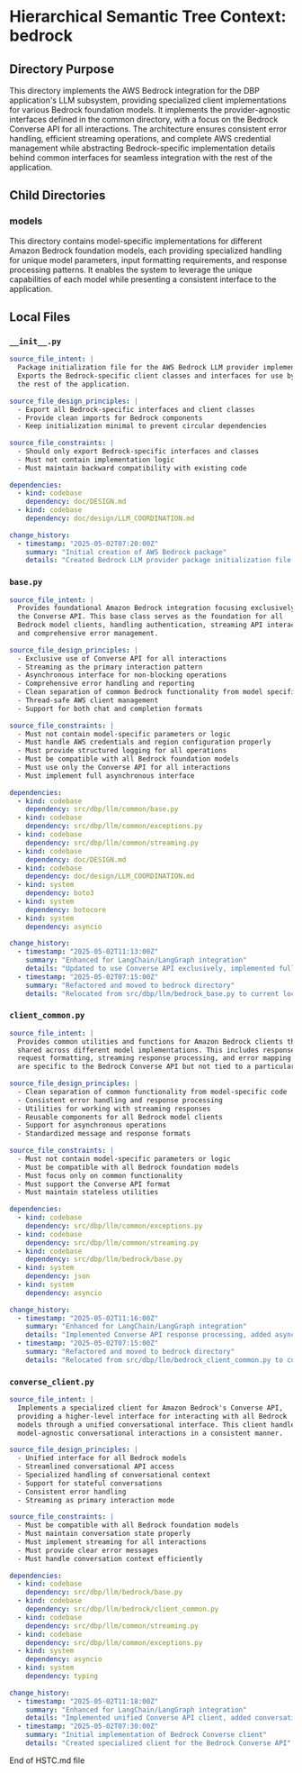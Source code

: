# Hierarchical Semantic Tree Context: bedrock

## Directory Purpose
This directory implements the AWS Bedrock integration for the DBP application's LLM subsystem, providing specialized client implementations for various Bedrock foundation models. It implements the provider-agnostic interfaces defined in the common directory, with a focus on the Bedrock Converse API for all interactions. The architecture ensures consistent error handling, efficient streaming operations, and complete AWS credential management while abstracting Bedrock-specific implementation details behind common interfaces for seamless integration with the rest of the application.

## Child Directories

### models
This directory contains model-specific implementations for different Amazon Bedrock foundation models, each providing specialized handling for unique model parameters, input formatting requirements, and response processing patterns. It enables the system to leverage the unique capabilities of each model while presenting a consistent interface to the application.

## Local Files

### `__init__.py`
```yaml
source_file_intent: |
  Package initialization file for the AWS Bedrock LLM provider implementation.
  Exports the Bedrock-specific client classes and interfaces for use by
  the rest of the application.
  
source_file_design_principles: |
  - Export all Bedrock-specific interfaces and client classes
  - Provide clean imports for Bedrock components
  - Keep initialization minimal to prevent circular dependencies
  
source_file_constraints: |
  - Should only export Bedrock-specific interfaces and classes
  - Must not contain implementation logic
  - Must maintain backward compatibility with existing code
  
dependencies:
  - kind: codebase
    dependency: doc/DESIGN.md
  - kind: codebase
    dependency: doc/design/LLM_COORDINATION.md
  
change_history:
  - timestamp: "2025-05-02T07:20:00Z"
    summary: "Initial creation of AWS Bedrock package"
    details: "Created Bedrock LLM provider package initialization file and added exports for Bedrock interfaces and errors"
```

### `base.py`
```yaml
source_file_intent: |
  Provides foundational Amazon Bedrock integration focusing exclusively on 
  the Converse API. This base class serves as the foundation for all 
  Bedrock model clients, handling authentication, streaming API interactions, 
  and comprehensive error management.
  
source_file_design_principles: |
  - Exclusive use of Converse API for all interactions 
  - Streaming as the primary interaction pattern
  - Asynchronous interface for non-blocking operations
  - Comprehensive error handling and reporting
  - Clean separation of common Bedrock functionality from model specifics
  - Thread-safe AWS client management
  - Support for both chat and completion formats
  
source_file_constraints: |
  - Must not contain model-specific parameters or logic
  - Must handle AWS credentials and region configuration properly
  - Must provide structured logging for all operations
  - Must be compatible with all Bedrock foundation models
  - Must use only the Converse API for all interactions
  - Must implement full asynchronous interface
  
dependencies:
  - kind: codebase
    dependency: src/dbp/llm/common/base.py
  - kind: codebase
    dependency: src/dbp/llm/common/exceptions.py
  - kind: codebase
    dependency: src/dbp/llm/common/streaming.py
  - kind: codebase
    dependency: doc/DESIGN.md
  - kind: codebase
    dependency: doc/design/LLM_COORDINATION.md
  - kind: system
    dependency: boto3
  - kind: system
    dependency: botocore
  - kind: system
    dependency: asyncio
  
change_history:
  - timestamp: "2025-05-02T11:13:00Z"
    summary: "Enhanced for LangChain/LangGraph integration"
    details: "Updated to use Converse API exclusively, implemented fully async interface for all operations, added streaming support with AsyncIO generators, enhanced error handling and classification"
  - timestamp: "2025-05-02T07:15:00Z"
    summary: "Refactored and moved to bedrock directory"
    details: "Relocated from src/dbp/llm/bedrock_base.py to current location, extended ModelClientBase to specialize for Bedrock, refactored to use streaming-only interface"
```

### `client_common.py`
```yaml
source_file_intent: |
  Provides common utilities and functions for Amazon Bedrock clients that are
  shared across different model implementations. This includes response and
  request formatting, streaming response processing, and error mapping that
  are specific to the Bedrock Converse API but not tied to a particular model.
  
source_file_design_principles: |
  - Clean separation of common functionality from model-specific code
  - Consistent error handling and response processing
  - Utilities for working with streaming responses
  - Reusable components for all Bedrock model clients
  - Support for asynchronous operations
  - Standardized message and response formats
  
source_file_constraints: |
  - Must not contain model-specific parameters or logic
  - Must be compatible with all Bedrock foundation models
  - Must focus only on common functionality
  - Must support the Converse API format
  - Must maintain stateless utilities
  
dependencies:
  - kind: codebase
    dependency: src/dbp/llm/common/exceptions.py
  - kind: codebase
    dependency: src/dbp/llm/common/streaming.py
  - kind: codebase
    dependency: src/dbp/llm/bedrock/base.py
  - kind: system
    dependency: json
  - kind: system
    dependency: asyncio
  
change_history:
  - timestamp: "2025-05-02T11:16:00Z"
    summary: "Enhanced for LangChain/LangGraph integration"
    details: "Implemented Converse API response processing, added async streaming helpers, created standardized format conversion utilities, added specialized error mapping"
  - timestamp: "2025-05-02T07:15:00Z"
    summary: "Refactored and moved to bedrock directory"
    details: "Relocated from src/dbp/llm/bedrock_client_common.py to current location, updated imports to reflect new directory structure"
```

### `converse_client.py`
```yaml
source_file_intent: |
  Implements a specialized client for Amazon Bedrock's Converse API,
  providing a higher-level interface for interacting with all Bedrock
  models through a unified conversational interface. This client handles
  model-agnostic conversational interactions in a consistent manner.
  
source_file_design_principles: |
  - Unified interface for all Bedrock models
  - Streamlined conversational API access
  - Specialized handling of conversational context
  - Support for stateful conversations
  - Consistent error handling
  - Streaming as primary interaction mode
  
source_file_constraints: |
  - Must be compatible with all Bedrock foundation models
  - Must maintain conversation state properly
  - Must implement streaming for all interactions
  - Must provide clear error messages
  - Must handle conversation context efficiently
  
dependencies:
  - kind: codebase
    dependency: src/dbp/llm/bedrock/base.py
  - kind: codebase
    dependency: src/dbp/llm/bedrock/client_common.py
  - kind: codebase
    dependency: src/dbp/llm/common/streaming.py
  - kind: codebase
    dependency: src/dbp/llm/common/exceptions.py
  - kind: system
    dependency: asyncio
  - kind: system
    dependency: typing
  
change_history:
  - timestamp: "2025-05-02T11:18:00Z"
    summary: "Enhanced for LangChain/LangGraph integration"
    details: "Implemented unified Converse API client, added conversation state management, implemented fully async streaming interface"
  - timestamp: "2025-05-02T07:30:00Z"
    summary: "Initial implementation of Bedrock Converse client"
    details: "Created specialized client for the Bedrock Converse API"
```

End of HSTC.md file
